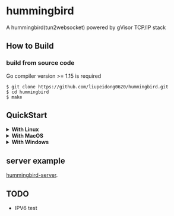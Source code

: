 # hummingbird

A hummingbird(tun2websocket) powered by gVisor TCP/IP stack

## How to Build

### build from source code

Go compiler version >= 1.15 is required

```text
$ git clone https://github.com/liupeidong0620/hummingbird.git
$ cd hummingbird
$ make
```

## QuickStart

 <details>
    <summary><b>With Linux</b></summary>

### start hummingbird

```sh
$ sudo ./hummingbird-linux-amd64 -interface en0 -proxy "ws://1.2.3.4:80"

# help
$ ./hummingbird-linux-amd64 -h

```

### config interface & route
 
 > scripts/linux.sh would take care of tun & routes.

```shell script
$ sh linux.sh start
```

  </details>

 <details>
    <summary><b>With MacOS</b></summary>

### start hummingbird

```sh
$ sudo ./hummingbird-darwin-amd64 -interface en0 -proxy "ws://1.2.3.4:80"

# help
$ ./hummingbird-darwin-amd64 -h

```

### config interface & route
 
 > scripts/darwin.sh would take care of tun & routes.

```shell script
$ sh darwin.sh start
```
  </details>

   <details>
    <summary><b>With Windows</b></summary>

### start hummingbird

> This runs on Windows, but you should install [wintun](https://www.wintun.net/)

```sh
# root authority
$ ./hummingbird-windows-amd64 -interface en0 -proxy "ws://1.2.3.4:80"

# help
$ ./hummingbird-windows-amd64 -h

```

### config interface & route

```shell script
netsh interface ip set address utun123 static 26.26.26.1 255.255.255.0

netsh interface ip set dns utun123 static 8.8.8.8

route add 0.0.0.0 MASK 128.0.0.0  26.26.26.1
```
  </details>

## server example

[hummingbird-server](https://github.com/liupeidong0620/hummingbird-server.git).

## TODO

* IPV6 test
